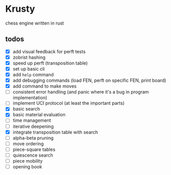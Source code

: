 # Krusty

chess engine written in rust

## todos

- [x] add visual feedback for perft tests
- [x] zobrist hashing
- [x] speed up perft (transposition table)
- [x] set up basic cli
- [x] add `help` command
- [x] add debugging commands (load FEN, perft on specific FEN, print board)
- [x] add command to make moves
- [ ] consistent error handling (and panic where it's a bug in program implementation)
- [ ] implement UCI protocol (at least the important parts)
- [x] basic search
- [x] basic material evaluation
- [ ] time management
- [ ] iterative deepening
- [x] integrate transposition table with search
- [ ] alpha-beta pruning
- [ ] move ordering
- [ ] piece-square tables
- [ ] quiescence search
- [ ] piece mobility
- [ ] opening book
